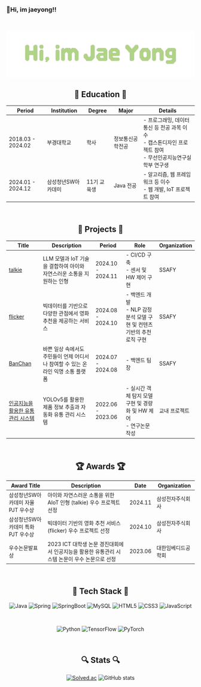 ### 👋Hi, im jaeyong!! 

<br>

<div align = "center">

![jaeyong](/jaeyong.jpg)

## 📘 Education 📘

| Period        | Institution            | Degree        | Major              | Details                                |
|---------------|------------------------|---------------|--------------------|----------------------------------------|
| 2018.03 - 2024.02 | 부경대학교        | 학사      | 정보통신공학전공   | - 프로그래밍, 데이터 통신 등 전공 과목 이수 <br> - 캡스톤디자인 프로젝트 참여 <br> - 무선인공지능연구실 학부 연구생 |
| 2024.01 - 2024.12 | 삼성청년SW아카데미   | 11기 교육생    | Java 전공   | - 알고리즘, 웹 프레임워크 등 이수 <br> - 웹 개발, IoT 프로젝트 참여 |

<br>

## 📂 Projects 📂

| Title         | Description                     | Period        | Role               | Organization          |
|-----------------------|---------------------------------|---------------|--------------------|-----------------------|
| [talkie]() | LLM 모델과 IoT 기술을 결합하여 아이와 자연스러운 소통을 지원하는 인형 | 2024.10 - 2024.11 | - CI/CD 구축 <br> - 센서 및 HW 제어 구현  | SSAFY |
| [flicker]() | 빅데이터를 기반으로 다양한 관점에서 영화 추천을 제공하는 서비스 | 2024.08 - 2024.10 | - 백엔드 개발 <br> - NLP 감정분석 모델 구현 및 컨텐츠 기반의 추천 로직 구현  | SSAFY |
| [BanChan]()  | 바쁜 일상 속에서도 주민들이 언제 어디서나 참여할 수 있는 온라인 익명 소통 플랫폼 | 2024.07 - 2024.08 | - 백엔드 팀장     | SSAFY |
| [인공지능을 활용한 유통관리 시스템]()  | YOLOv5를 활용한 제품 정보 추출과 자동화 유통 관리 시스템 | 2022.06 - 2023.06 | - 실시간 객체 탐지 모델 구현 및 경량화 및 HW 제어 <br> - 연구논문 작성      | 교내 프로젝트  |


<br>

## 🏆 Awards 🏆

| Award Title                  | Description                                            | Date     | Organization         |
|------------------------|--------------------------------------------------|------------|---------------------|
| 삼성청년SW아카데미 자율 PJT 우수상 | 아이와 자연스러운 소통을 위한 AIoT 인형 (talkie) 우수 프로젝트 선정   | 2024.11    | 삼성전자주식회사   |
| 삼성청년SW아카데미 특화 PJT 우수상      | 빅데이터 기반의 영화 추천 서비스 (flicker) 우수 프로젝트 선정        | 2024.10    | 삼성전자주식회사  |
| 우수논문발표상  | 2023 ICT 대학생 논문 경진대회에서 인공지능을 활용한 유통관리 시스템 논문이 우수 논문으로 선정  | 2023.06    | 대한임베디드공학회 |

<br>

## 🌱 Tech Stack  🌱

![Java](https://img.shields.io/badge/Java-007396?style=for-the-badge&logo=Java&logoColor=white)
![Spring](https://img.shields.io/badge/Spring-6DB33F?style=for-the-badge&logo=Spring&logoColor=white)
![SpringBoot](https://img.shields.io/badge/SpringBoot-6DB33F?style=for-the-badge&logo=SpringBoot&logoColor=white)
![MySQL](https://img.shields.io/badge/mysql-%234479A1?style=for-the-badge&logo=mysql&logoColor=white)
![HTML5](https://img.shields.io/badge/html5-E34F26.svg?style=for-the-badge&logo=html5&logoColor=white)
![CSS3](https://img.shields.io/badge/css3-1572B6.svg?style=for-the-badge&logo=css3&logoColor=white)
![JavaScript](https://img.shields.io/badge/Javascript-ffb13b?style=for-the-badge&logo=javascript&logoColor=white)

<br>

![Python](https://img.shields.io/badge/python-3670A0?style=for-the-badge&logo=python&logoColor=ffdd54)
![TensorFlow](https://img.shields.io/badge/tensorflow-%23FF6F00?style=for-the-badge&logo=tensorflow&logoColor=ffdd54)
![PyTorch](https://img.shields.io/badge/pytorch-%23EE4C2C?style=for-the-badge&logo=pytorch&logoColor=white)

<br>

## 🔍 Stats 🔍

[![Solved.ac](http://mazassumnida.wtf/api/generate_badge?boj=wodyddldl333)](https://solved.ac/wodyddldl333) ![GitHub stats](https://github-readme-stats.vercel.app/api/top-langs/?username=wodyddldl333&layout=compact&theme=nord&hide_border=true)



</div>
